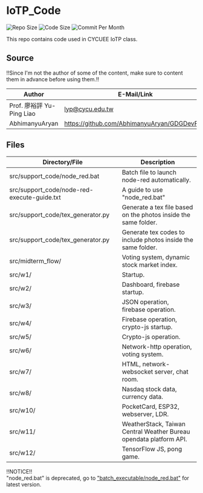 # IoTP_Code

![Repo Size](https://img.shields.io/github/repo-size/belongtothenight/IoTP_Code) ![Code Size](https://img.shields.io/github/languages/code-size/belongtothenight/IoTP_Code) ![Commit Per Month](https://img.shields.io/github/commit-activity/m/belongtothenight/IoTP_Code)

This repo contains code used in CYCUEE IoTP class.<br>

## Source

!!Since I'm not the author of some of the content, make sure to content them in advance before using them.!!<br>

| Author                    | E-Mail/Link                                    | Files                                    |
| ------------------------- | ---------------------------------------------- | ---------------------------------------- |
| Prof. 廖裕評 Yu-Ping Liao | lyp@cycu.edu.tw                                | All the pdf files with mandarin content. |
| AbhimanyuAryan            | <https://github.com/AbhimanyuAryan/GDGDevFest> | src/w12/ex11_7_pong_game.js              |

## Files

| Directory/File                              | Description                                                        |
| ------------------------------------------- | ------------------------------------------------------------------ |
| src/support_code/node_red.bat               | Batch file to launch node-red automatically.                       |
| src/support_code/node-red-execute-guide.txt | A guide to use "node_red.bat"                                      |
| src/support_code/tex_generator.py           | Generate a tex file based on the photos inside the same folder.    |
| src/support_code/tex_generator.py           | Generate tex codes to include photos inside the same folder.       |
| src/midterm_flow/                           | Voting system, dynamic stock market index.                         |
| src/w1/                                     | Startup.                                                           |
| src/w2/                                     | Dashboard, firebase startup.                                       |
| src/w3/                                     | JSON operation, firebase operation.                                |
| src/w4/                                     | Firebase operation, crypto-js startup.                             |
| src/w5/                                     | Crypto-js operation.                                               |
| src/w6/                                     | Network-http operation, voting system.                             |
| src/w7/                                     | HTML, network-websocket server, chat room.                         |
| src/w8/                                     | Nasdaq stock data, currency data.                                  |
| src/w10/                                    | PocketCard, ESP32, webserver, LDR.                                 |
| src/w11/                                    | WeatherStack, Taiwan Central Weather Bureau opendata platform API. |
| src/w12/                                    | TensorFlow JS, pong game.                                          |

!!NOTICE!!<br>
"node_red.bat" is deprecated, go to ["batch_executable/node_red.bat"](https://github.com/belongtothenight/batch_executable/blob/main/src/node_red.bat) for latest version.
